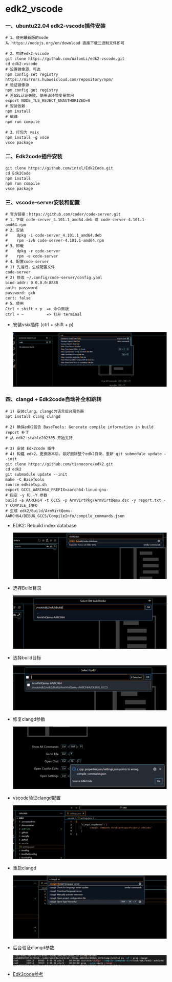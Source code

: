 # edk2_vscode

### 一、ubuntu22.04 edk2-vscode插件安装

```shell
# 1、使用最新版的node
从 https://nodejs.org/en/download 直接下载二进制文件即可

# 2、构建edk2-vscode
git clone https://github.com/WalonLi/edk2-vscode.git
cd edk2-vscode
# 设置镜像源，可选
npm config set registry https://mirrors.huaweicloud.com/repository/npm/
# 验证镜像源
npm config get registry
# 若SSL认证失败，使用该环境变量禁用
export NODE_TLS_REJECT_UNAUTHORIZED=0
# 安装依赖
npm install
# 编译
npm run compile

# 3、打包为 vsix
npm install -g vsce
vsce package
```

### 二、Edk2code插件安装

```shell
git clone https://github.com/intel/Edk2Code.git
cd Edk2Code
npm install
npm run compile
vsce package
```

### 三、vscode-server安装和配置

```shell
# 官方链接：https://github.com/coder/code-server.git
# 1、下载 code-server_4.101.1_amd64.deb 或 code-server-4.101.1-amd64.rpm
# 2、安装
#    dpkg -i code-server_4.101.1_amd64.deb
#    rpm -ivh code-server-4.101.1-amd64.rpm
# 3、卸载
#    dpkg -r code-server
#    rpm -e code-server
# 4、配置code-server
# 1) 先运行，生成配置文件
code-server
# 2) 修改 ~/.config/code-server/config.yaml
bind-addr: 0.0.0.0:8888
auth: password
password: gxh
cert: false
# 5、使用
Ctrl + shift + p  => 命令面板
ctrl + ~          => 打开 terminal
```

- 安装vsix插件 (ctrl + shift + p)

  <img src="../assets/vscode_vsix.png" style="zoom:50%;" />

### 四、clangd + Edk2code自动补全和跳转

```shell
# 1) 安装clang，clangd为语言后台服务器
apt install clang clangd

# 2) 确保edk2包含 BaseTools: Generate compile information in build report 补丁
# 从 edk2-stable202305 开始支持

# 3) 安装 Edk2code 插件
# 4) 构建 edk2，更换版本后，最好删除整个edk2目录，重新 git submodule update --init
git clone https://github.com/tianocore/edk2.git
cd edk2
git submodule update --init
make -C BaseTools
source edksetup.sh
export GCC5_AARCH64_PREFIX=aarch64-linux-gnu-
# 指定 -y 和 -Y 参数
build -a AARCH64 -t GCC5 -p ArmVirtPkg/ArmVirtQemu.dsc -y report.txt -Y COMPILE_INFO
# 生成 edk2/Build/ArmVirtQemu-AARCH64/DEBUG_GCC5/CompileInfo/compile_commands.json
```

- EDK2: Rebuild index database

  <img src="../assets/edk2code_rebuild_index.png" style="zoom:50%;" />

- 选择Build目录

  <img src="../assets/edk2_select_dir.png" style="zoom:50%;" />

- 选择build目标

  <img src="../assets/edk2_select_build.png" style="zoom:50%;" />

- 修复clangd参数

  <img src="../assets/edk2_fix.png" style="zoom:50%;" />

- vscode验证clangd配置

  <img src="../assets/edk2_setting.png" style="zoom:50%;" />

- 重启clangd

  <img src="../assets/edk2_restart_clangd.png" style="zoom:50%;" />

- 后台验证clangd参数

  <img src="../assets/edk2_verify_clangd.png" style="zoom:50%;" />

- [Edk2code参考](https://zhuanlan.zhihu.com/p/13252846636)